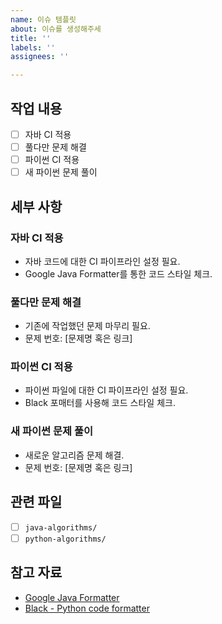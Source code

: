 ```yaml
---
name: 이슈 템플릿
about: 이슈를 생성해주세
title: ''
labels: ''
assignees: ''

---
```


## 작업 내용

- [ ] 자바 CI 적용
- [ ] 풀다만 문제 해결
- [ ] 파이썬 CI 적용
- [ ] 새 파이썬 문제 풀이

## 세부 사항

### 자바 CI 적용
- 자바 코드에 대한 CI 파이프라인 설정 필요.
- Google Java Formatter를 통한 코드 스타일 체크.

### 풀다만 문제 해결
- 기존에 작업했던 문제 마무리 필요.
- 문제 번호: [문제명 혹은 링크]

### 파이썬 CI 적용
- 파이썬 파일에 대한 CI 파이프라인 설정 필요.
- Black 포매터를 사용해 코드 스타일 체크.

### 새 파이썬 문제 풀이
- 새로운 알고리즘 문제 해결.
- 문제 번호: [문제명 혹은 링크]

## 관련 파일

- [ ] `java-algorithms/`
- [ ] `python-algorithms/`

## 참고 자료

- [Google Java Formatter](https://github.com/google/google-java-format)
- [Black - Python code formatter](https://black.readthedocs.io/en/stable/)
